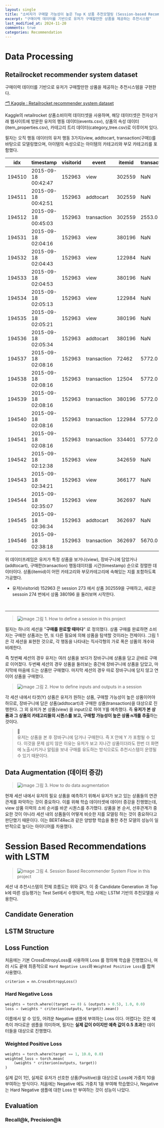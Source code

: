 ```yaml
---
layout: single
title: "소비자가 구매할 가능성이 높은 Top K 상품 추천모델링 (Session-based Recommendation)"
excerpt: "구매이력 데이터를 기반으로 유저가 구매할만한 상품을 제공하는 추천시스템"
last_modified_at: 2024-11-20
comments: true
categories: Recommendation
---
```


# Data Processing

## Retailrocket recommender system dataset

구매이력 데이터를 기반으로 유저가 구매할만한 상품을 제공하는 추천시스템을 구현한다.

[🗂️ Kaggle : Retailrocket recommender system dataset](https://www.kaggle.com/datasets/retailrocket/ecommerce-dataset)

Kaggle의 retailrocket 상품소비이력 데이터셋을 사용하며, 해당 데이터셋은 전자상거래 웹사이트에 방문한 유저의 행동 데이터(events.csv), 상품의 속성 데이터(item_properties.csv), 카테고리 트리 데이터(category_tree.csv)로 이루어져 있다.

필자는 오직 행동 데이터의 유저 행동 3가지(view, addtocart, transaction(구매))를 바탕으로 모델링했으며, 아이템의 속성으로는 아이템의 카테고리와 부모 카테고리를 포함했다. 



| idx     | timestamp           | visitorid | event   | itemid | transactionid   | session | category | parentid | 
|--------|---------------------|---------|--------------|---------|---------|------------|------------|------------|
| 194510 | 2015-09-18 00:42:47 | 152963  | view         | 302559  | NaN     | 273        | -1         | -1.0       | 
| 194511 | 2015-09-18 00:42:51 | 152963  | addtocart    | 302559  | NaN     | 273        | -1         | -1.0       | 
| 194512 | 2015-09-18 00:45:03 | 152963  | transaction  | 302559  | 2553.0  | 273        | -1         | -1.0       | 
| 194531 | 2015-09-18 02:04:16 | 152963  | view         | 380196  | NaN     | 274        | 973        | 20.0       | 
| 194532 | 2015-09-18 02:04:43 | 152963  | view         | 122984  | NaN     | 274        | 1493       | 594.0      | 
| 194533 | 2015-09-18 02:04:53 | 152963  | view         | 380196  | NaN     | 274        | 973        | 20.0       | 
| 194534 | 2015-09-18 02:05:13 | 152963  | view         | 122984  | NaN     | 274        | 1493       | 594.0      | 
| 194535 | 2015-09-18 02:05:21 | 152963  | view         | 380196  | NaN     | 274        | 973        | 20.0       | 
| 194536 | 2015-09-18 02:05:34 | 152963  | addtocart    | 380196  | NaN     | 274        | 973        | 20.0       | 
| 194537 | 2015-09-18 02:08:16 | 152963  | transaction  | 72462   | 5772.0  | 274        | 1493       | 594.0      |
| 194538 | 2015-09-18 02:08:16 | 152963  | transaction  | 12504   | 5772.0  | 274        | 1493       | 594.0      | 
| 194539 | 2015-09-18 02:08:16 | 152963  | transaction  | 380196  | 5772.0  | 274        | 973        | 20.0       | 
| 194540 | 2015-09-18 02:08:16 | 152963  | transaction  | 122984  | 5772.0  | 274        | 1493       | 594.0      | 
| 194541 | 2015-09-18 02:08:16 | 152963  | transaction  | 334401  | 5772.0  | 274        | 1043       | 226.0      |
| 194542 | 2015-09-18 02:12:38 | 152963  | view         | 342659  | NaN     | 275        | 1177       | 381.0      | 
| 194543 | 2015-09-18 02:34:21 | 152963  | view         | 366177  | NaN     | 275        | 808        | 1272.0     | 
| 194544 | 2015-09-18 02:35:07 | 152963  | view         | 362697  | NaN     | 275        | 1663       | 1398.0     | 
| 194545 | 2015-09-18 02:36:34 | 152963  | addtocart    | 362697  | NaN     | 275        | 1663       | 1398.0     | 
| 194546 | 2015-09-18 02:38:18 | 152963  | transaction  | 362697  | 5670.0  | 275        | 1663       | 1398.0     | 


위 데이터프레임은 유저가 특정 상품을 보거나(view), 장바구니에 담았거나(addtocart), 구매한(transaction) 행동데이터를 시간(timestamp) 순으로 정렬한 데이터이다. 상품(itemid)이 어떤 카테고리와 부모카테고리에 속해있는 지를 포함하도록 가공했다. 

* 유저(visitorid) 152963 은 session 273 에서 상품 302559을 구매하고, 새로운 sessoin 274 번에서 상품 380196 을 둘러보며 시작한다. 

<br/>

---


>![image](https://github.com/user-attachments/assets/776f0b48-81a8-414a-a8a8-03007b2e3fe4)
그림 1. How to define a session in this project


필자는 하나의 세션을 "**구매를 완료할 때마다**" 로 정의했다. 상품 구매를 완료하면 소비자는 구매한 상품과는 먼, 또 다른 필요에 의해 상품을 탐색할 것이라는 전제이다. 그림 1은 각 세션을 표현한 것으로, 각 행동을 나타내는 직사각형의 가로 폭은 상품의 개수와 비례한다. 

즉 첫번째 세션의 경우 유저는 여러 상품을 보다가 장바구니에 상품을 담고 곧바로 구매로 이어졌다. 두번째 세션의 경우 상품을 둘러보는 중간에 장바구니에 상품을 담았고, 마지막에 마음에 드는 상품만 구매했다. 마지막 세션의 경우 따로 장바구니에 담지 않고 연이어 상품을 구매했다. 


>![image](https://github.com/user-attachments/assets/84069994-9c0e-4f60-a741-6ed9928c25b4)
그림 2. How to define inputs and outputs in a session

각 세션 내에서 타겟(Y) 상품은 유저가 원하는 상품, 구매할 가능성이 높은 상품이어야 하므로, 장바구니에 담은 상품(addtocart)과 구매한 상품(transaction)을 대상으로 진행한다. 그 외 유저가 본 상품(view) 을 input으로 하여 Y를 예측했다. 즉 **유저가 본 상품과 그 상품의 카테고리들의 시퀀스를 보고, 구매할 가능성이 높은 상품 n개를 추출**하는 것이다. 


> 🧐 <br/>
> 유저는 상품을 본 후 장바구니에 담거나 구매한다. 즉 X 안에 Y 가 포함될 수 있다. 이것을 문제 삼지 않은 이유는 유저가 보고 지나간 상품이더라도 한번 더 화면에 노출시키거나 알림을 보내 구매를 유도하는 방식으로도 추천시스템이 운영될 수 있기 때문이다. 


## Data Augmentation (데이터 증강)

>![image](https://github.com/user-attachments/assets/837995e6-207b-42eb-b631-cb66f4feb6a1)
그림 3. How to do data augmentation



현재 세션 내에서 유저의 필요 상품을 예측하기 위해서 유저가 보고 있는 상품들의 연관관계를 파악하는 것이 중요하다. 이를 위해 학습 데이터셋에 데이터 증강을 진행했는데, view 상품 이력의 소비 순서를 바꾼 시퀀스를 추가했다. 상품을 본 순서, 선후관계가 중요한 것이 아니라 세션 내의 상품들이 어떻게 비슷한 지를 모델링 하는 것이 중요하다고 판단했기 때문이다. 이는 BERT4Rec과 같은 양방향 학습을 통한 추천 모델의 성능이 일반적으로 높다는 아이디어를 차용했다. 



# Session Based Recommendations with LSTM


>![image](https://github.com/user-attachments/assets/c369f020-1d3d-4c0d-bff9-30778e571019)
그림 4. Session Based Recommender System Flow in this project

세션 내 추천시스템의 전체 흐름도는 위와 같다. 이 중 Candidate Generation 과 Top k에 따른 성능평가는 Test Set에서 수행되며, 학습 시에는 LSTM 기반의 추천모델을 사용한다. 


## Candidate Generation



## LSTM Structure





## Loss Function

처음에는 기본 CrossEntropyLoss를 사용하여 Loss 를 정의해 학습을 진행했으나, 여러 시도 끝에 최종적으로 `Hard Negative Loss`와 `Weighted Positive Loss`를 합쳐 사용했다.

`criterion = nn.CrossEntropyLoss()`

### Hard Negative Loss

```python
weights = torch.where((target == 0) & (outputs > 0.5), 1.0, 0.0)
loss = (weights * criterion(outputs, target)).mean()
```

이름에서 알 수 있듯, 어려운 Negative 샘플에 부여하는 Loss 이다. 어렵다는 것은 예측이 까다로운 샘플을 의미하며, 필자는 **실제 값이 0이지만 예측 값이 0.5 초과**한 데이터들을 대상으로 진행했다. 


### Weighted Positive Loss

```python
weights = torch.where(target == 1, 10.0, 0.0)
weighted_loss = torch.mean(
    (weights * criterion(outputs, target))
)
```

실제 값이 1인, 실제로 유저가 선호한 상품(Positive)을 대상으로 Loss에 가중치 10을 부여하는 방식이다. 처음에는 Negative 에도 가중치 1을 부여해 학습했으나, Negative 는 Hard Negative 샘플에 대한 Loss 만 부여하는 것이 성능이 나았다.



## Evaluation

### Recall@k, Precision@k


